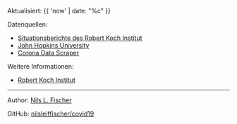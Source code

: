 Aktualisiert: {{ 'now' | date: "%c" }}

Datenquellen:

- [Situationsberichte des Robert Koch Institut](https://www.rki.de/DE/Content/InfAZ/N/Neuartiges_Coronavirus/Situationsberichte/Gesamt.html)
- [John Hopkins University](https://github.com/CSSEGISandData/COVID-19)
- [Corona Data Scraper](https://coronadatascraper.com)

Weitere Informationen:

- [Robert Koch Institut](https://www.rki.de/DE/Content/InfAZ/N/Neuartiges_Coronavirus/nCoV.html)

---

Author: [Nils L. Fischer](https://nilsleiffischer.de)

GitHub: [nilsleiffischer/covid19](https://github.com/nilsleiffischer/covid19)
